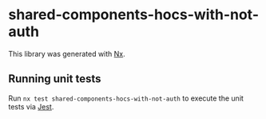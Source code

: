 # shared-components-hocs-with-not-auth

This library was generated with [Nx](https://nx.dev).

## Running unit tests

Run `nx test shared-components-hocs-with-not-auth` to execute the unit tests via [Jest](https://jestjs.io).
